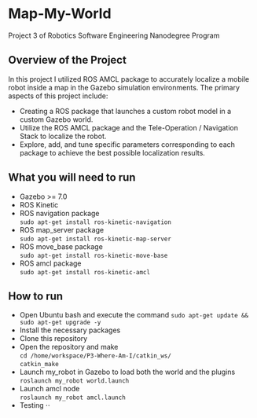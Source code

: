# Map-My-World
Project 3 of Robotics Software Engineering Nanodegree Program 

## Overview of the Project 
In this project I utilized ROS AMCL package to accurately localize a mobile robot inside a map in the Gazebo simulation environments. The primary aspects of this project include:
* Creating a ROS package that launches a custom robot model in a custom Gazebo world.
* Utilize the ROS AMCL package and the Tele-Operation / Navigation Stack to localize the robot.
* Explore, add, and tune specific parameters corresponding to each package to achieve the best possible localization results.

## What you will need to run 
* Gazebo >= 7.0
* ROS Kinetic
* ROS navigation package \
`sudo apt-get install ros-kinetic-navigation`
* ROS map_server package \
`sudo apt-get install ros-kinetic-map-server`
* ROS move_base package \
`sudo apt-get install ros-kinetic-move-base`
* ROS amcl package \
`sudo apt-get install ros-kinetic-amcl`

## How to run 
* Open Ubuntu bash and execute the command `sudo apt-get update && sudo apt-get upgrade -y`
* Install the necessary packages 
* Clone this repository 
* Open the repository and make \
`cd /home/workspace/P3-Where-Am-I/catkin_ws/` \
`catkin_make`
* Launch my_robot in Gazebo to load both the world and the plugins \
`roslaunch my_robot world.launch`
* Launch amcl node \
`roslaunch my_robot amcl.launch`
* Testing 
⋅⋅



